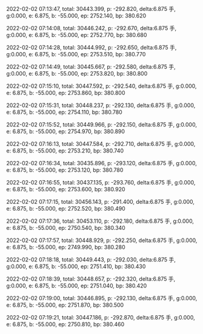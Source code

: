 2022-02-02 07:13:47, total: 30443.399, p: -292.820, delta:6.875 手, g:0.000, e: 6.875, b: -55.000, ep: 2752.140, bp: 380.620

2022-02-02 07:14:08, total: 30446.242, p: -292.670, delta:6.875 手, g:0.000, e: 6.875, b: -55.000, ep: 2752.770, bp: 380.680

2022-02-02 07:14:28, total: 30444.992, p: -292.650, delta:6.875 手, g:0.000, e: 6.875, b: -55.000, ep: 2753.510, bp: 380.770

2022-02-02 07:14:49, total: 30445.667, p: -292.580, delta:6.875 手, g:0.000, e: 6.875, b: -55.000, ep: 2753.820, bp: 380.800

2022-02-02 07:15:10, total: 30447.592, p: -292.540, delta:6.875 手, g:0.000, e: 6.875, b: -55.000, ep: 2753.860, bp: 380.800

2022-02-02 07:15:31, total: 30448.237, p: -292.130, delta:6.875 手, g:0.000, e: 6.875, b: -55.000, ep: 2754.110, bp: 380.780

2022-02-02 07:15:52, total: 30449.966, p: -292.150, delta:6.875 手, g:0.000, e: 6.875, b: -55.000, ep: 2754.970, bp: 380.890

2022-02-02 07:16:13, total: 30447.584, p: -292.710, delta:6.875 手, g:0.000, e: 6.875, b: -55.000, ep: 2753.210, bp: 380.740

2022-02-02 07:16:34, total: 30435.896, p: -293.120, delta:6.875 手, g:0.000, e: 6.875, b: -55.000, ep: 2753.120, bp: 380.780

2022-02-02 07:16:55, total: 30437.135, p: -293.760, delta:6.875 手, g:0.000, e: 6.875, b: -55.000, ep: 2753.600, bp: 380.920

2022-02-02 07:17:15, total: 30456.143, p: -291.400, delta:6.875 手, g:0.000, e: 6.875, b: -55.000, ep: 2752.520, bp: 380.490

2022-02-02 07:17:36, total: 30453.110, p: -292.180, delta:6.875 手, g:0.000, e: 6.875, b: -55.000, ep: 2750.540, bp: 380.340

2022-02-02 07:17:57, total: 30448.929, p: -292.250, delta:6.875 手, g:0.000, e: 6.875, b: -55.000, ep: 2749.990, bp: 380.280

2022-02-02 07:18:18, total: 30449.443, p: -292.030, delta:6.875 手, g:0.000, e: 6.875, b: -55.000, ep: 2751.410, bp: 380.430

2022-02-02 07:18:39, total: 30448.657, p: -292.320, delta:6.875 手, g:0.000, e: 6.875, b: -55.000, ep: 2751.040, bp: 380.420

2022-02-02 07:19:00, total: 30446.895, p: -292.130, delta:6.875 手, g:0.000, e: 6.875, b: -55.000, ep: 2751.870, bp: 380.500

2022-02-02 07:19:21, total: 30447.186, p: -292.870, delta:6.875 手, g:0.000, e: 6.875, b: -55.000, ep: 2750.810, bp: 380.460